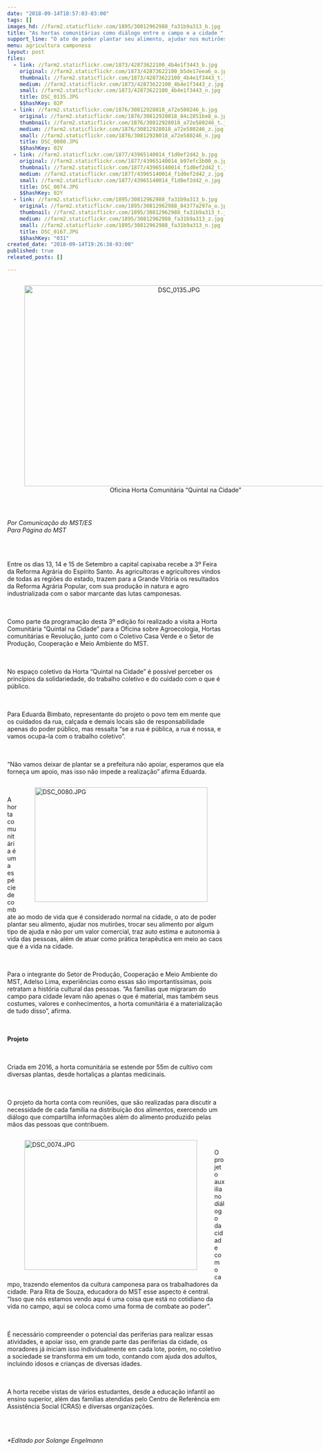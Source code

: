 ```yaml
---
date: "2018-09-14T18:57:03-03:00"
tags: []
images_hd: //farm2.staticflickr.com/1895/30812962988_fa31b9a313_b.jpg
title: "As hortas comunitárias como diálogo entre o campo e a cidade "
support_line: "O ato de poder plantar seu alimento, ajudar nos mutirões, trocar seu alimento por algum tipo de ajuda, traz autoestima e autonomia à vida das pessoas!"
menu: agricultura camponesa
layout: post
files:
  - link: //farm2.staticflickr.com/1873/42873622100_4b4e1f3443_b.jpg
    original: //farm2.staticflickr.com/1873/42873622100_b5de17eea6_o.jpg
    thumbnail: //farm2.staticflickr.com/1873/42873622100_4b4e1f3443_t.jpg
    medium: //farm2.staticflickr.com/1873/42873622100_4b4e1f3443_z.jpg
    small: //farm2.staticflickr.com/1873/42873622100_4b4e1f3443_n.jpg
    title: DSC_0135.JPG
    $$hashKey: 02P
  - link: //farm2.staticflickr.com/1876/30812928018_a72e580246_b.jpg
    original: //farm2.staticflickr.com/1876/30812928018_84c2851be8_o.jpg
    thumbnail: //farm2.staticflickr.com/1876/30812928018_a72e580246_t.jpg
    medium: //farm2.staticflickr.com/1876/30812928018_a72e580246_z.jpg
    small: //farm2.staticflickr.com/1876/30812928018_a72e580246_n.jpg
    title: DSC_0080.JPG
    $$hashKey: 02V
  - link: //farm2.staticflickr.com/1877/43965140014_f1d0ef2d42_b.jpg
    original: //farm2.staticflickr.com/1877/43965140014_b97efc3b00_o.jpg
    thumbnail: //farm2.staticflickr.com/1877/43965140014_f1d0ef2d42_t.jpg
    medium: //farm2.staticflickr.com/1877/43965140014_f1d0ef2d42_z.jpg
    small: //farm2.staticflickr.com/1877/43965140014_f1d0ef2d42_n.jpg
    title: DSC_0074.JPG
    $$hashKey: 02Y
  - link: //farm2.staticflickr.com/1895/30812962988_fa31b9a313_b.jpg
    original: //farm2.staticflickr.com/1895/30812962988_84377a297a_o.jpg
    thumbnail: //farm2.staticflickr.com/1895/30812962988_fa31b9a313_t.jpg
    medium: //farm2.staticflickr.com/1895/30812962988_fa31b9a313_z.jpg
    small: //farm2.staticflickr.com/1895/30812962988_fa31b9a313_n.jpg
    title: DSC_0167.JPG
    $$hashKey: "031"
created_date: "2018-09-14T19:26:38-03:00"
published: true
releated_posts: []

---
```

<div style="text-align:center">
<figure class="image" style="display:inline-block"><img alt="DSC_0135.JPG" height="466" src="//farm2.staticflickr.com/1873/42873622100_4b4e1f3443_b.jpg" width="700" />
<figcaption>Oficina Horta Comunit&aacute;ria &ldquo;Quintal na Cidade&rdquo;</figcaption>
</figure>
</div>

<p>&nbsp;</p>

<p><em>Por Comunica&ccedil;&atilde;o do MST/ES<br />
Para P&aacute;gina do MST</em></p>

<p><br />
&nbsp;</p>

<p>Entre os dias 13, 14 e 15 de Setembro a capital capixaba recebe a 3&ordm; Feira da Reforma Agr&aacute;ria do Esp&iacute;rito Santo. As agricultoras e agricultores vindos de todas as regi&otilde;es do estado, trazem para a Grande Vit&oacute;ria os resultados da Reforma Agr&aacute;ria Popular, com sua produ&ccedil;&atilde;o in natura e agro industrializada com o sabor marcante das lutas camponesas.&nbsp;</p>

<p><br />
<br />
Como parte da programa&ccedil;&atilde;o desta 3&ordm; edi&ccedil;&atilde;o foi realizado a visita a Horta Comunit&aacute;ria &ldquo;Quintal na Cidade&rdquo; para a Oficina sobre Agroecologia, Hortas comunit&aacute;rias e Revolu&ccedil;&atilde;o, junto com o Coletivo Casa Verde e o Setor de Produ&ccedil;&atilde;o, Coopera&ccedil;&atilde;o e Meio Ambiente do MST.&nbsp;</p>

<p><br />
<br />
No espa&ccedil;o coletivo da Horta &ldquo;Quintal na Cidade&rdquo; &eacute; poss&iacute;vel perceber os princ&iacute;pios da solidariedade, do trabalho coletivo e do cuidado com o que &eacute; p&uacute;blico.&nbsp;&nbsp;</p>

<p><br />
<br />
Para Eduarda Bimbato, representante do projeto o povo tem em mente que os cuidados da rua, cal&ccedil;ada e demais locais s&atilde;o de responsabilidade apenas do poder p&uacute;blico, mas ressalta &ldquo;se a rua &eacute; p&uacute;blica, a rua &eacute; nossa, e vamos ocupa-la com o trabalho coletivo&rdquo;.&nbsp;</p>

<p><br />
<br />
&ldquo;N&atilde;o vamos deixar de plantar se a prefeitura n&atilde;o apoiar, esperamos que ela forne&ccedil;a um apoio, mas isso n&atilde;o impede a realiza&ccedil;&atilde;o&rdquo; afirma Eduarda.&nbsp;</p>

<figure class="image" style="float:right"><img alt="DSC_0080.JPG" height="266" src="//farm2.staticflickr.com/1876/30812928018_a72e580246_b.jpg" width="400" />
<figcaption></figcaption>
</figure>

<p><br />
<br />
A horta comunit&aacute;ria &eacute; uma esp&eacute;cie de combate ao modo de vida que &eacute; considerado normal na cidade, o ato de poder plantar seu alimento, ajudar nos mutir&otilde;es, trocar seu alimento por algum tipo de ajuda e n&atilde;o por um valor comercial, traz auto estima e autonomia &agrave; vida das pessoas, al&eacute;m de atuar como pr&aacute;tica terap&ecirc;utica em meio ao caos que &eacute; a vida na cidade.</p>

<p><br />
<br />
Para o integrante do Setor de Produ&ccedil;&atilde;o, Coopera&ccedil;&atilde;o e Meio Ambiente do MST, Adelso Lima, experi&ecirc;ncias como essas s&atilde;o important&iacute;ssimas, pois retratam a hist&oacute;ria cultural das pessoas. &ldquo;As fam&iacute;lias que migraram do campo para cidade levam n&atilde;o apenas o que &eacute; material, mas tamb&eacute;m seus costumes, valores e conhecimentos, a horta comunit&aacute;ria &eacute; a materializa&ccedil;&atilde;o de tudo disso&rdquo;, afirma.&nbsp;</p>

<p><br />
<br />
<strong>Projeto</strong></p>

<p><br />
<br />
Criada em 2016, a horta comunit&aacute;ria se estende por 55m de cultivo com diversas plantas, desde hortali&ccedil;as a plantas medicinais.&nbsp;</p>

<p><br />
<br />
O projeto da horta conta com reuni&otilde;es, que s&atilde;o realizadas para discutir a necessidade de cada fam&iacute;lia na distribui&ccedil;&atilde;o dos alimentos, exercendo um di&aacute;logo que compartilha informa&ccedil;&otilde;es al&eacute;m do alimento produzido pelas m&atilde;os das pessoas que contribuem.</p>

<figure class="image" style="float:left"><img alt="DSC_0074.JPG" height="301" src="//farm2.staticflickr.com/1877/43965140014_f1d0ef2d42_b.jpg" width="400" />
<figcaption></figcaption>
</figure>

<p><br />
<br />
O projeto auxilia no di&aacute;logo da cidade com o campo, trazendo elementos da cultura camponesa para os trabalhadores da cidade. Para Rita de Souza, educadora do MST esse aspecto &eacute; central. &ldquo;Isso que n&oacute;s estamos vendo aqui &eacute; uma coisa que est&aacute; no cotidiano da vida no campo, aqui se coloca como uma forma de combate ao poder&rdquo;.</p>

<p><br />
<br />
&Eacute; necess&aacute;rio compreender o potencial das periferias para realizar essas atividades, e apoiar isso, em grande parte das periferias da cidade, os moradores j&aacute; iniciam isso individualmente em cada lote, por&eacute;m, no coletivo a sociedade se transforma em um todo, contando com ajuda dos adultos, incluindo idosos e crian&ccedil;as de diversas idades.</p>

<p><br />
<br />
A horta recebe vistas de v&aacute;rios estudantes, desde a educa&ccedil;&atilde;o infantil ao ensino superior, al&eacute;m das fam&iacute;lias atendidas pelo Centro de Refer&ecirc;ncia em Assist&ecirc;ncia Social (CRAS) e diversas organiza&ccedil;&otilde;es.&nbsp;</p>

<p>&nbsp;</p>

<p><br />
<em>*Editado por Solange Engelmann​</em></p>
